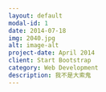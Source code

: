 ```yaml
---
layout: default
modal-id: 1
date: 2014-07-18
img: 2040.jpg
alt: image-alt
project-date: April 2014
client: Start Bootstrap
category: Web Development
description: 我不是大索鬼
---
```

